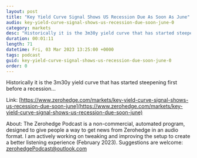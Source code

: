 ```yaml
---
layout: post
title: "Key Yield Curve Signal Shows US Recession Due As Soon As June"
audio: key-yield-curve-signal-shows-us-recession-due-soon-june-0
category: markets
desc: "Historically it is the 3m30y yield curve that has started steepening first before a recession..."
duration: 00:01:11
length: 71
datetime: Fri, 03 Mar 2023 13:25:00 +0000
tags: podcast
guid: key-yield-curve-signal-shows-us-recession-due-soon-june-0
order: 0
---
```

Historically it is the 3m30y yield curve that has started steepening first before a recession...

Link: [https://www.zerohedge.com/markets/key-yield-curve-signal-shows-us-recession-due-soon-june](https://www.zerohedge.com/markets/key-yield-curve-signal-shows-us-recession-due-soon-june)

About: The Zerohedge Podcast is a non-commercial, automated program, designed to give people a way to get news from Zerohedge in an audio format.  I am actively working on tweaking and improving the setup to create a better listening experience (February 2023).  Suggestions are welcome: [zerohedgePodcast@outlook.com](mailto:zerohedgePodcast@outlook.com)
